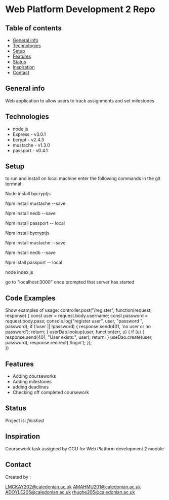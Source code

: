 # Web Platform Development 2 Repo




## Table of contents
* [General info](#general-info)
* [Technologies](#technologies)
* [Setup](#setup)
* [Features](#features)
* [Status](#status)
* [Inspiration](#inspiration)
* [Contact](#contact)

## General info
Web application to allow users to track assignments and set milestones



## Technologies
* node.js 
* Express - v3.0.1
* bcrypt - v2.4.3
* mustache - v1.3.0
* passport - v0.4.1

## Setup
to run and install on local machine enter the following commands in the git termnal : 


Node install bycryptjs

Npm install mustache --save

Npm install nedb --save

Npm  install passport -- local

Npm install bycryptjs  

Npm install mustache --save

Npm install nedb --save 

Npm  istall passport -- local


node index.js

go to "localhost:3000" once prompted that server has started


## Code Examples
Show examples of usage:
controller.post("/register", function(request, response) {
    const user = request.body.username;
    const password = request.body.pass;
    console.log("register user", user, "password ",  password);
    if (!user || !password) {
        response.send(401, 'no user or no password');
        return;
    }
    userDao.lookup(user, function(err, u) {
        if (u) {
            response.send(401, "User exists:", user);
            return;
        }
        useDao.create(user, password);
        response.redirect('/login');
    });  
})

## Features

* Adding courseworks
* Adding milestones
* adding deadlines
* Checking off completed coursework



## Status
Project is: _finished_

## Inspiration
Coursework task assigned by GCU for Web Platform development 2 module

## Contact
Created by :

LMCKAY202@caledonian.ac.uk
AMAHMU201@caledonian.ac.uk
ADOYLE205@caledonian.ac.uk
rhughe205@caledonian.ac.uk


